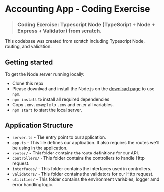# Accounting App - Coding Exercise

> ### Coding Exercise: Typescript Node (TypeScript + Node + Express + Validator) from scratch.

This codebase was created from scratch including Typescript Node, routing, and validation.

## Getting started

To get the Node server running locally:

- Clone this repo
- Please download and install the Node.js on the [download page](https://nodejs.org/en/download/) to use `npm`.
- `npm install` to install all required dependencies
- Copy `.env.example` to `.env` and enter all variables.
- `npm start` to start the local server.

## Application Structure

- `server.ts` - The entry point to our application.
- `app.ts` - This file defines our application. It also requires the routes we'll be using in the application.
- `routes/` - This folder contains the route definitions for our API.
- `controllers/` - This folder contains the controllers to handle Http request.
- `interfaces/` - This folder contains the interfaces used in controllers.
- `validators/` - This folder contains the validators for our Http request.
- `utilities/` - This folder contains the environment variables, logger amd error handling logic.
